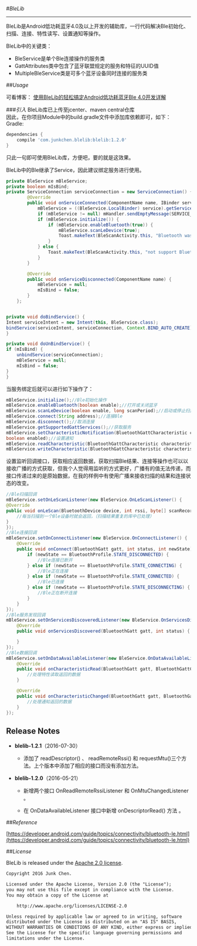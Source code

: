 #*BleLib*

----------
BleLib是Android低功耗蓝牙4.0及以上开发的辅助库，一行代码解决Ble初始化、扫描、连接、特性读写、设置通知等操作。 

BleLib中的关键类：
  
- BleService是单个Ble连接操作的服务类  
- GattAttributes类中包含了蓝牙联盟规定的服务和特征的UUID值
- MultipleBleService类是可多个蓝牙设备同时连接的服务类


##*Usage*

可看博客： [使用BleLib的轻松搞定Android低功耗蓝牙Ble 4.0开发详解](http://blog.csdn.net/kjunchen/article/details/50909410)

###*引入*
BleLib库已上传至jcenter、maven central仓库  
因此，在你项目Module中的build.gradle文件中添加库依赖即可，如下：  
Gradle:

```gradle
dependencies {
    compile 'com.junkchen.blelib:blelib:1.2.0'
}
```

只此一句即可使用BleLib库，方便吧，要的就是这效果。  

BleLib中的Ble继承了Service，因此建议绑定服务进行使用。  
  
```java
private BleService mBleService;
private boolean mIsBind;
private ServiceConnection serviceConnection = new ServiceConnection() {
        @Override
        public void onServiceConnected(ComponentName name, IBinder service) {
            mBleService = ((BleService.LocalBinder) service).getService();
            if (mBleService != null) mHandler.sendEmptyMessage(SERVICE_BIND);
            if (mBleService.initialize()) {
                if (mBleService.enableBluetooth(true)) {
                    mBleService.scanLeDevice(true);
                    Toast.makeText(BleScanActivity.this, "Bluetooth was opened", Toast.LENGTH_SHORT).show();
                }
            } else {
                Toast.makeText(BleScanActivity.this, "not support Bluetooth", Toast.LENGTH_SHORT).show();
            }
        }

        @Override
        public void onServiceDisconnected(ComponentName name) {
            mBleService = null;
            mIsBind = false;
        }
    };


private void doBindService() {
Intent serviceIntent = new Intent(this, BleService.class);
bindService(serviceIntent, serviceConnection, Context.BIND_AUTO_CREATE);
}

private void doUnBindService() {
if (mIsBind) {
    unbindService(serviceConnection);
    mBleService = null;
    mIsBind = false;
}
}
```

当服务绑定后就可以进行如下操作了：   

```java
mBleService.initialize();//Ble初始化操作  
mBleService.enableBluetooth(boolean enable);//打开或关闭蓝牙  
mBleService.scanLeDevice(boolean enable, long scanPeriod);//启动或停止扫描Ble设备  
mBleService.connect(String address);//连接Ble  
mBleService.disconnect();//取消连接  
mBleService.getSupportedGattServices();//获取服务  
mBleService.setCharacteristicNotification(BluetoothGattCharacteristic characteristic,
boolean enabled);//设置通知  
mBleService.readCharacteristic(BluetoothGattCharacteristic characteristic);//读取数据  
mBleService.writeCharacteristic(BluetoothGattCharacteristic characteristic, byte[] value);//写入数据 
 ```

设置监听回调接口，获取相应返回数据，获取扫描Ble结果、连接等操作也可以以接收广播的方式获取，但我个人觉得用监听的方式更好，广播有的值无法传递，而接口传递过来的是原始数据，在我的样例中有使用广播来接收扫描的结果和连接状态的改变。 
  
```java
//Ble扫描回调
mBleService.setOnLeScanListener(new BleService.OnLeScanListener() {
@Override
public void onLeScan(BluetoothDevice device, int rssi, byte[] scanRecord) {
    //每当扫描到一个Ble设备时就会返回，（扫描结果重复的库中已处理）
}
});
//Ble连接回调
mBleService.setOnConnectListener(new BleService.OnConnectListener() {
    @Override
    public void onConnect(BluetoothGatt gatt, int status, int newState) {
        if (newState == BluetoothProfile.STATE_DISCONNECTED) {
            //Ble连接已断开
        } else if (newState == BluetoothProfile.STATE_CONNECTING) {
            //Ble正在连接
        } else if (newState == BluetoothProfile.STATE_CONNECTED) {
            //Ble已连接
        } else if (newState == BluetoothProfile.STATE_DISCONNECTING) {
            //Ble正在断开连接
        }
    }
});
//Ble服务发现回调
mBleService.setOnServicesDiscoveredListener(new BleService.OnServicesDiscoveredListener() {
    @Override
    public void onServicesDiscovered(BluetoothGatt gatt, int status) {

    }
});
//Ble数据回调
mBleService.setOnDataAvailableListener(new BleService.OnDataAvailableListener() {
    @Override
    public void onCharacteristicRead(BluetoothGatt gatt, BluetoothGattCharacteristic characteristic, int status) {
        //处理特性读取返回的数据
    }

    @Override
    public void onCharacteristicChanged(BluetoothGatt gatt, BluetoothGattCharacteristic characteristic) {
        //处理通知返回的数据
    }
});
 ``` 

## **Release Notes** ##

- **blelib-1.2.1**（2016-07-30）
	
	- 添加了 readDescriptor() 、 readRemoteRssi() 和 requestMtu()三个方法。上个版本中添加了相应的接口而没有添加方法。
	

- **blelib-1.2.0**（2016-05-21）
	
	- 新增两个接口 OnReadRemoteRssiListener 和  OnMtuChangedListener 。
	
	- 在 OnDataAvailableListener 接口中新增 onDescriptorRead() 方法 。

  
##*Reference*

[https://developer.android.com/guide/topics/connectivity/bluetooth-le.html](https://developer.android.com/guide/topics/connectivity/bluetooth-le.html)


##*License*

BleLib is released under the [Apache 2.0 license](http://www.apache.org/licenses/LICENSE-2.0).
```html
Copyright 2016 Junk Chen.

Licensed under the Apache License, Version 2.0 (the "License");
you may not use this file except in compliance with the License.
You may obtain a copy of the License at

    http://www.apache.org/licenses/LICENSE-2.0

Unless required by applicable law or agreed to in writing, software
distributed under the License is distributed on an "AS IS" BASIS,
WITHOUT WARRANTIES OR CONDITIONS OF ANY KIND, either express or implied.
See the License for the specific language governing permissions and
limitations under the License.
```
